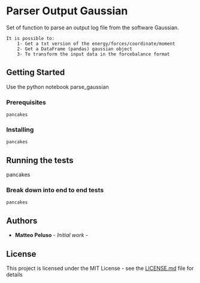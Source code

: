 # Parser Output Gaussian

Set of function to parse an output log file from the software Gaussian.

	It is possible to:
		1- Get a txt version of the energy/forces/coordinate/moment
		2- Get a DataFrame (pandas) gaussian object
		3- To transform the input data in the forcebalance format


## Getting Started

Use the python notebook parse_gaussian

### Prerequisites

```
pancakes
```

### Installing

```
pancakes
```

## Running the tests

pancakes

### Break down into end to end tests

```
pancakes
```

## Authors

* **Matteo Peluso** - *Initial work* -

## License

This project is licensed under the MIT License - see the [LICENSE.md](LICENSE.md) file for details
